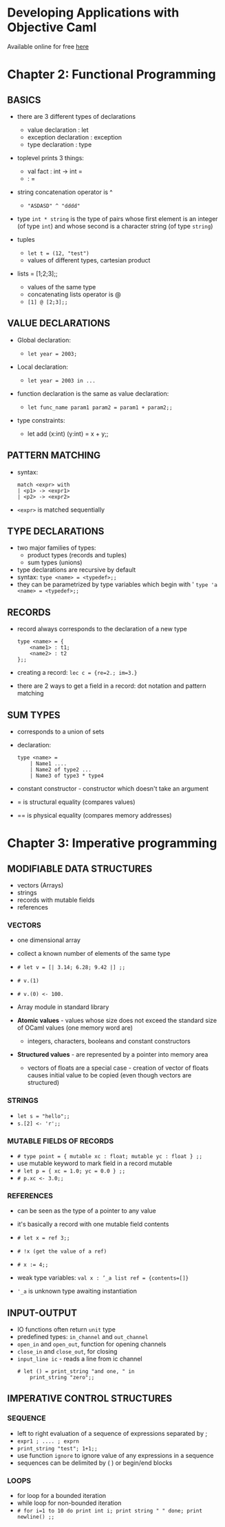# Developing Applications with Objective Caml

Available online for free [here](http://caml.inria.fr/pub/docs/oreilly-book/pdf/index.html)


# Chapter 2: Functional Programming

## BASICS
* there are 3 different types of declarations
  * value declaration : let
  * exception declaration : exception
  * type declaration : type

* toplevel prints 3 things:
  * val fact : int -> int = <fun>
  * <name> : <type> = <value>

* string concatenation operator is ^
  * `"ASDASD" ^ "dddd"`

* type `int * string` is the type of pairs whose first element is an integer (of type `int`) and whose second is a character string (of type `string`)

* tuples
  * `let t = (12, "test")`
  * values of different types, cartesian product

* lists = [1;2;3];;
  * values of the same type
  * concatenating lists operator is @
  * `[1] @ [2;3];;`


## VALUE DECLARATIONS
* Global declaration:
  * `let year = 2003;`

* Local declaration:
  * `let year = 2003 in ...`

* function declaration is the same as value declaration:
  * `let func_name param1 param2 = param1 + param2;;`

* type constraints:
  * let add (x:int) (y:int) = x + y;;


## PATTERN MATCHING
* syntax:
    ```
    match <expr> with
    | <p1> -> <expr1>
    | <p2> -> <expr2>
    ```

* `<expr>` is matched sequentially


## TYPE DECLARATIONS
* two major families of types:
  * product types (records and tuples)
  * sum types (unions)
* type declarations are recursive by default
* syntax:
    `type <name> = <typedef>;;`
* they can be parametrized by type variables which begin with '
    `type 'a <name> = <typedef>;;`


## RECORDS
* record always corresponds to the declaration of a new type
    ```
    type <name> = {
        <name1> : t1;
        <name2> : t2
    };;
    ```

* creating a record:
    `lec c = {re=2.; im=3.}`

* there are 2 ways to get a field in a record: dot notation and pattern matching


## SUM TYPES
* corresponds to a union of sets
* declaration:
    ```
    type <name> = 
        | Name1 ....
        | Name2 of type2 ...
        | Name3 of type3 * type4
    ```

* constant constructor - constructor which doesn't take an argument

* = is structural equality (compares values)
* == is physical equality (compares memory addresses)


# Chapter 3: Imperative programming


## MODIFIABLE DATA STRUCTURES
* vectors (Arrays)
* strings
* records with mutable fields
* references


### VECTORS
* one dimensional array
* collect a known number of elements of the same type
* `# let v = [| 3.14; 6.28; 9.42 |] ;;`
* `# v.(1)`
* `# v.(0) <- 100.`
* Array module in standard library

* **Atomic values** - values whose size does not exceed the standard
size of OCaml values (one memory word are)
  * integers, characters, booleans and constant constructors

* **Structured values** - are represented by a pointer into memory area
  * vectors of floats are a special case - creation of vector of floats causes
  initial value to be copied (even though vectors are structured)


### STRINGS
* `let s = "hello";;`
* `s.[2] <- 'r';;`


### MUTABLE FIELDS OF RECORDS
* `# type point = { mutable xc : float; mutable yc : float } ;;`
* use mutable keyword to mark field in a record mutable
* `# let p = { xc = 1.0; yc = 0.0 } ;;`
* `# p.xc <- 3.0;;`


### REFERENCES
* can be seen as the type of a pointer to any value
* it's basically a record with one mutable field contents
* `# let x = ref 3;;`
* `# !x (get the value of a ref)`
* `# x := 4;;`

* weak type variables: `val x : ’_a list ref = {contents=[]}`
* `'_a` is unknown type awaiting instantiation


## INPUT-OUTPUT
* IO functions often return `unit` type
* predefined types: `in_channel` and `out_channel`
* `open_in` and `open_out`, function for opening channels
* `close_in` and `close_out`, for closing
* `input_line ic` - reads a line from ic channel
    ```
    # let () = print_string "and one, " in
        print_string "zero";;
    ```


## IMPERATIVE CONTROL STRUCTURES

### SEQUENCE
* left to right evaluation of a sequence of expressions separated by ;
* `expr1 ; .... ; exprn`
* `print_string "test"; 1+1;;`
* use function `ignore` to ignore value of any expressions in a sequence
* sequences can be delimited by ( ) or begin/end blocks

### LOOPS
* for loop for a bounded iteration
* while loop for non-bounded iteration
* `# for i=1 to 10 do print int i; print string " " done; print newline() ;;`

